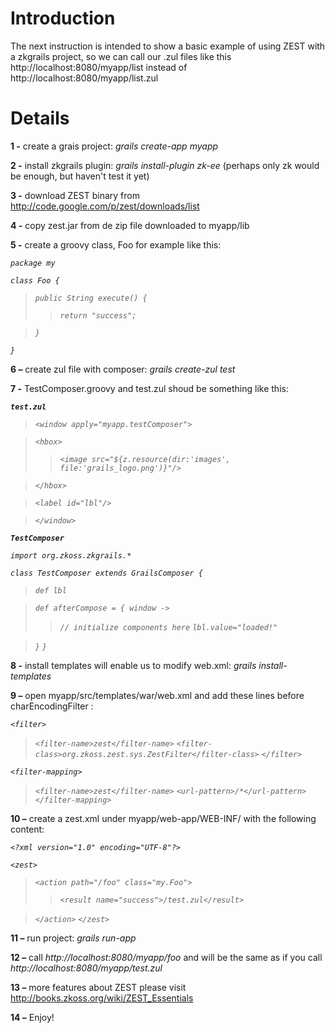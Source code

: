 # Introduction #

The next instruction is intended to show a basic example of using ZEST with a zkgrails project, so we can call our .zul files like this http://localhost:8080/myapp/list instead of http://localhost:8080/myapp/list.zul


# Details #

**1 -** create a grais project: _grails create-app myapp_

**2 -** install zkgrails plugin: _grails install-plugin zk-ee_ (perhaps only zk would be enough, but haven't test it yet)

**3 -** download ZEST binary from http://code.google.com/p/zest/downloads/list

**4 -** copy zest.jar from de zip file downloaded to myapp/lib

**5 -** create a groovy class, Foo for example like this:

_`package my`_

_`class Foo {`_

> _`public String execute() {`_
> > _`return "success";`_

> _`}`_

_`}`_

**6 –** create zul file with composer: _grails create-zul test_

**7 -** TestComposer.groovy and test.zul shoud be something like this:

**_`test.zul`_**

> _`<window apply="myapp.testComposer">`_

> _`<hbox>`_
> > _`<image src="${z.resource(dir:'images', file:'grails_logo.png')}"/>`_

> _`</hbox>`_

> _`<label id="lbl"/>`_

> _`</window>`_

**_`TestComposer`_**

_`import org.zkoss.zkgrails.*`_

_`class TestComposer extends GrailsComposer {`_

> _`def lbl`_

> _`def afterCompose = { window ->`_
> > _`// initialize components here`_
> > _`lbl.value="loaded!"`_

> _`}`_
_`}`_

**8 -** install templates will enable us to modify web.xml: _grails install-templates_

**9 –** open myapp/src/templates/war/web.xml and add these lines before charEncodingFilter :

_`<filter>`_
> _`<filter-name>zest</filter-name>`_
> _`<filter-class>org.zkoss.zest.sys.ZestFilter</filter-class>`_
_`</filter>`_

_`<filter-mapping>`_
> _`<filter-name>zest</filter-name>`_
> _`<url-pattern>/*</url-pattern>`_
_`</filter-mapping>`_

**10 –** create a zest.xml under myapp/web-app/WEB-INF/ with the following content:

_`<?xml version="1.0" encoding="UTF-8"?>`_

_`<zest>`_
> _`<action path="/foo" class="my.Foo">`_
> > _`<result name="success">/test.zul</result>`_

> _`</action>`_
_`</zest>`_

**11 –** run project: _grails run-app_

**12 –** call _http://localhost:8080/myapp/foo_ and will be the same as if you call  _http://localhost:8080/myapp/test.zul_

**13 –** more features about ZEST please visit http://books.zkoss.org/wiki/ZEST_Essentials

**14 –** Enjoy!